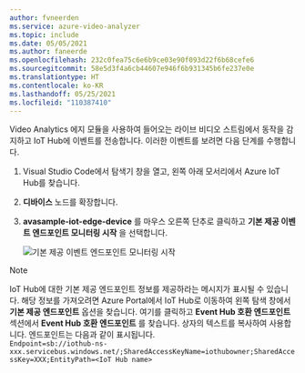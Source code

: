 ```yaml
---
author: fvneerden
ms.service: azure-video-analyzer
ms.topic: include
ms.date: 05/05/2021
ms.author: faneerde
ms.openlocfilehash: 232c0fea75c6e6b9ce03e90f093d22f6b68cefe6
ms.sourcegitcommit: 58e5d3f4a6cb44607e946f6b931345b6fe237e0e
ms.translationtype: HT
ms.contentlocale: ko-KR
ms.lasthandoff: 05/25/2021
ms.locfileid: "110387410"
---
```

Video Analytics 에지 모듈을 사용하여 들어오는 라이브 비디오 스트림에서 동작을 감지하고 IoT Hub에 이벤트를 전송합니다. 이러한 이벤트를 보려면 다음 단계를 수행합니다.

1. Visual Studio Code에서 탐색기 창을 열고, 왼쪽 아래 모서리에서 Azure IoT Hub를 찾습니다.
1. **디바이스** 노드를 확장합니다.
1. **avasample-iot-edge-device** 를 마우스 오른쪽 단추로 클릭하고 **기본 제공 이벤트 엔드포인트 모니터링 시작** 을 선택합니다.

   ![기본 제공 이벤트 엔드포인트 모니터링 시작](../../../media/vscode-common-screenshots/start-monitoring.png)

> [!NOTE]
> IoT Hub에 대한 기본 제공 엔드포인트 정보를 제공하라는 메시지가 표시될 수 있습니다. 해당 정보를 가져오려면 Azure Portal에서 IoT Hub로 이동하여 왼쪽 탐색 창에서 **기본 제공 엔드포인트** 옵션을 찾습니다. 여기를 클릭하고 **Event Hub 호환 엔드포인트** 섹션에서 **Event Hub 호환 엔드포인트** 를 찾습니다. 상자의 텍스트를 복사하여 사용합니다. 엔드포인트는 다음과 같이 표시됩니다. <br/>`Endpoint=sb://iothub-ns-xxx.servicebus.windows.net/;SharedAccessKeyName=iothubowner;SharedAccessKey=XXX;EntityPath=<IoT Hub name>`
